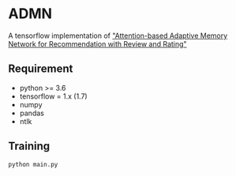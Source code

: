 # ADMN

A tensorflow implementation of ["Attention-based Adaptive Memory Network for Recommendation with Review and Rating"](https://ieeexplore.ieee.org/abstract/document/9099276)

## Requirement
 - python >= 3.6
 - tensorflow = 1.x (1.7)
 - numpy
 - pandas
 - ntlk

## Training

    python main.py
    

